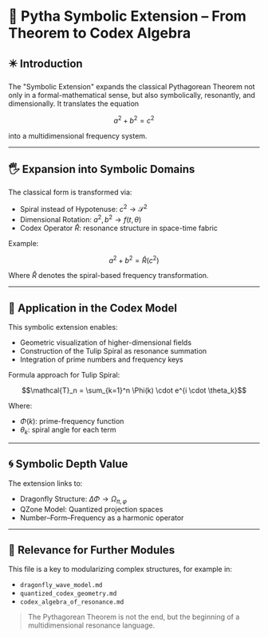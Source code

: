 # 🔢 Pytha Symbolic Extension – From Theorem to Codex Algebra

## ✴️ Introduction

The "Symbolic Extension" expands the classical Pythagorean Theorem not only in a formal-mathematical sense, but also symbolically, resonantly, and dimensionally. It translates the equation

```math
a^2 + b^2 = c^2
```

into a multidimensional frequency system.

---

## 🖐️ Expansion into Symbolic Domains

The classical form is transformed via:

* Spiral instead of Hypotenuse: $c^2 \rightarrow \mathcal{S}^2$
* Dimensional Rotation: $a^2, b^2 \rightarrow f(t, \theta)$
* Codex Operator $\hat{R}$: resonance structure in space-time fabric

Example:

```math
a^2 + b^2 = \hat{R}(c^2)
```

Where $\hat{R}$ denotes the spiral-based frequency transformation.

---

## 🌌 Application in the Codex Model

This symbolic extension enables:

* Geometric visualization of higher-dimensional fields
* Construction of the Tulip Spiral as resonance summation
* Integration of prime numbers and frequency keys

Formula approach for Tulip Spiral:

```math
\mathcal{T}_n = \sum_{k=1}^n \Phi(k) \cdot e^{i \cdot \theta_k}
```

Where:

* $\Phi(k)$: prime-frequency function
* $\theta_k$: spiral angle for each term

---

## 🌀 Symbolic Depth Value

The extension links to:

* Dragonfly Structure: $\Delta \Phi \rightarrow \Omega_{\pi,\varphi}$
* QZone Model: Quantized projection spaces
* Number–Form–Frequency as a harmonic operator

---

## 🧬 Relevance for Further Modules

This file is a key to modularizing complex structures, for example in:

* `dragonfly_wave_model.md`
* `quantized_codex_geometry.md`
* `codex_algebra_of_resonance.md`

> The Pythagorean Theorem is not the end, but the beginning of a multidimensional resonance language.
